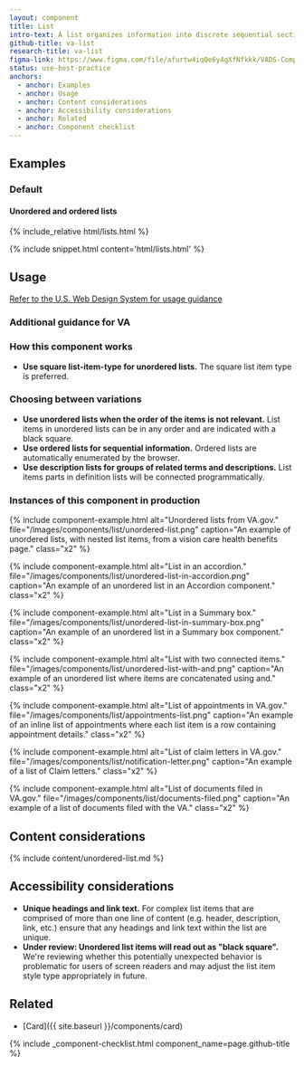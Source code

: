 ```yaml
---
layout: component
title: List
intro-text: A list organizes information into discrete sequential sections.
github-title: va-list
research-title: va-list
figma-link: https://www.figma.com/file/afurtw4iqQe6y4gXfNfkkk/VADS-Component-Library?type=design&node-id=199%3A1182&mode=design&t=VfndjwGexPuw9yeV-1
status: use-best-practice
anchors:
  - anchor: Examples
  - anchor: Usage
  - anchor: Content considerations
  - anchor: Accessibility considerations
  - anchor: Related
  - anchor: Component checklist
---
```


## Examples

### Default

#### Unordered and ordered lists

<div class="site-showcase">
  {% include_relative html/lists.html %}
</div>

{% include snippet.html content='html/lists.html' %}

## Usage

<a class="vads-c-action-link--blue" href="https://designsystem.digital.gov/components/breadcrumb/">Refer to the U.S. Web Design System for usage guidance</a>

### Additional guidance for VA

### How this component works

* **Use square list-item-type for unordered lists.** The square list item type is preferred.

### Choosing between variations

* **Use unordered lists when the order of the items is not relevant.** List items in unordered lists can be in any order and are indicated with a black square.
* **Use ordered lists for sequential information.** Ordered lists are automatically enumerated by the browser. 
* **Use description lists for groups of related terms and descriptions.** List items parts in definition lists will be connected programmatically.

### Instances of this component in production

{% include component-example.html alt="Unordered lists from VA.gov." file="/images/components/list/unordered-list.png" caption="An example of unordered lists, with nested list items, from a vision care health benefits page." class="x2" %}

{% include component-example.html alt="List in an accordion." file="/images/components/list/unordered-list-in-accordion.png" caption="An example of an unordered list in an Accordion component." class="x2" %}

{% include component-example.html alt="List in a Summary box." file="/images/components/list/unordered-list-in-summary-box.png" caption="An example of an unordered list in a Summary box component." class="x2" %}

{% include component-example.html alt="List with two connected items." file="/images/components/list/unordered-list-with-and.png" caption="An example of an unordered list where items are concatenated using and." class="x2" %}

{% include component-example.html alt="List of appointments in VA.gov." file="/images/components/list/appointments-list.png" caption="An example of an inline list of appointments where each list item is a row containing appointment details." class="x2" %}

{% include component-example.html alt="List of claim letters in VA.gov." file="/images/components/list/notification-letter.png" caption="An example of a list of Claim letters." class="x2" %}

{% include component-example.html alt="List of documents filed in VA.gov." file="/images/components/list/documents-filed.png" caption="An example of a list of documents filed with the VA." class="x2" %}


## Content considerations

{% include content/unordered-list.md %}

## Accessibility considerations

* **Unique headings and link text.** For complex list items that are comprised of more than one line of content (e.g. header, description, link, etc.) ensure that any headings and link text within the list are unique.
* **Under review: Unordered list items will read out as "black square".** We're reviewing whether this potentially unexpected behavior is problematic for users of screen readers and may adjust the list item style type appropriately in future.

## Related

* [Card]({{ site.baseurl }}/components/card)

{% include _component-checklist.html component_name=page.github-title %}